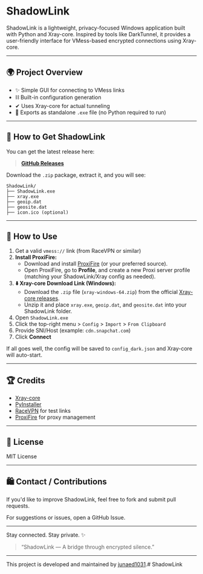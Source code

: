 # ShadowLink

ShadowLink is a lightweight, privacy-focused Windows application built with Python and Xray-core. Inspired by tools like DarkTunnel, it provides a user-friendly interface for VMess-based encrypted connections using Xray-core.

---

## 🌍 Project Overview

* ✨ Simple GUI for connecting to VMess links  
* ⛓ Built-in configuration generation  
* ✔ Uses Xray-core for actual tunneling  
* 💾 Exports as standalone `.exe` file (no Python required to run)  

---

## 🔗 How to Get ShadowLink

You can get the latest release here:

> **[GitHub Releases](https://github.com/junaed1031/ShadowLink/releases)**

Download the `.zip` package, extract it, and you will see:

```
ShadowLink/
├── ShadowLink.exe
├── xray.exe
├── geoip.dat
├── geosite.dat
├── icon.ico (optional)
```

---

## 🤝 How to Use

1. Get a valid `vmess://` link (from RaceVPN or similar)
2. **Install ProxiFire:**  
   - Download and install [ProxiFire](https://www.proxifire.com/) (or your preferred source).
   - Open ProxiFire, go to **Profile**, and create a new Proxi server profile (matching your ShadowLink/Xray config as needed).
3. **⬇️ Xray-core Download Link (Windows):**  
   - Download the `.zip` file (`xray-windows-64.zip`) from the official [Xray-core releases](https://github.com/XTLS/Xray-core/releases).
   - Unzip it and place `xray.exe`, `geoip.dat`, and `geosite.dat` into your ShadowLink folder.
4. Open `ShadowLink.exe`
5. Click the top-right menu > `Config` > `Import` > `From Clipboard`
6. Provide SNI/Host (example: `cdn.snapchat.com`)
7. Click **Connect**

If all goes well, the config will be saved to `config_dark.json` and Xray-core will auto-start.

---

## 🏆 Credits

* [Xray-core](https://github.com/XTLS/Xray-core/releases)
* [PyInstaller](https://www.pyinstaller.org/)
* [RaceVPN](https://www.racevpn.com/) for test links  
* [ProxiFire](https://proxifire.com/) for proxy management

---

## 📁 License

MIT License

---

## 🛍️ Contact / Contributions

If you'd like to improve ShadowLink, feel free to fork and submit pull requests.

For suggestions or issues, open a GitHub Issue.

---

Stay connected. Stay private. ✨

> “ShadowLink — A bridge through encrypted silence.”

---

This project is developed and maintained by [junaed1031](https://github.com/junaed1031).# ShadowLink
